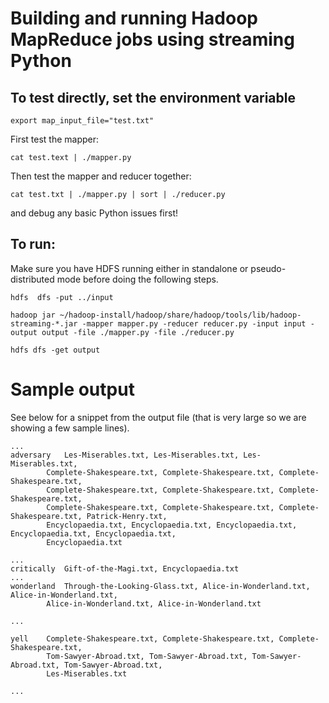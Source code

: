
# Building and running Hadoop MapReduce jobs using streaming Python

## To test directly, set the environment variable

```
export map_input_file="test.txt"
```

First test the mapper:

```
cat test.text | ./mapper.py 
```
Then test the mapper and reducer together:

```
cat test.txt | ./mapper.py | sort | ./reducer.py
```

and debug any basic Python issues first!

## To run:

Make sure you have HDFS running either in standalone or pseudo-distributed mode before doing
the following steps. 

```
hdfs  dfs -put ../input
 
hadoop jar ~/hadoop-install/hadoop/share/hadoop/tools/lib/hadoop-streaming-*.jar -mapper mapper.py -reducer reducer.py -input input -output output -file ./mapper.py -file ./reducer.py

hdfs dfs -get output
```


# Sample output

See below for a snippet from the output file (that is very large so we are showing a few sample
lines).

```
...
adversary	Les-Miserables.txt, Les-Miserables.txt, Les-Miserables.txt,
        Complete-Shakespeare.txt, Complete-Shakespeare.txt, Complete-Shakespeare.txt,
        Complete-Shakespeare.txt, Complete-Shakespeare.txt, Complete-Shakespeare.txt,
        Complete-Shakespeare.txt, Complete-Shakespeare.txt, Complete-Shakespeare.txt, Patrick-Henry.txt,
        Encyclopaedia.txt, Encyclopaedia.txt, Encyclopaedia.txt, Encyclopaedia.txt, Encyclopaedia.txt,
        Encyclopaedia.txt

...
critically	Gift-of-the-Magi.txt, Encyclopaedia.txt
...
wonderland	Through-the-Looking-Glass.txt, Alice-in-Wonderland.txt, Alice-in-Wonderland.txt,
        Alice-in-Wonderland.txt, Alice-in-Wonderland.txt

...

yell	Complete-Shakespeare.txt, Complete-Shakespeare.txt, Complete-Shakespeare.txt,
        Tom-Sawyer-Abroad.txt, Tom-Sawyer-Abroad.txt, Tom-Sawyer-Abroad.txt, Tom-Sawyer-Abroad.txt,
        Les-Miserables.txt

...
```

